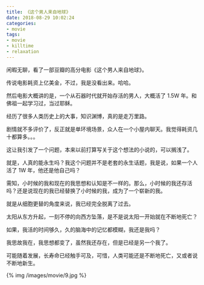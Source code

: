 ```yaml
---
title: 《这个男人来自地球》
date: 2018-08-29 10:02:24
categories:
- movie
tags:
- movie
- killtime
- relaxation
---
```

闲暇无聊，看了一部豆瓣的高分电影《这个男人来自地球》。

<!--more-->

传说电影耗资上亿美金，不过，我是没看出来。哈哈。

然后电影大概讲的是，一个从石器时代就开始存活的男人，大概活了 1.5W 年。和佛祖一起学习过，当过耶稣。

经历了很多人类历史上的大事，知识渊博，真的是走万里路。

剧情就不多评价了，反正就是单环境场景，众人在一个小屋内聊天。我觉得耗资几十都算多。。。

这让我引发了一个问题，本来以前打算写关于这个想法的小说的，可以搁浅了。

就是，人真的能永生吗？我这个问题并不是老套的永生话题，我是说，如果一个人活了 1W 年，他还是他自己吗？

需知，小时候的我和现在的我思想和认知是不一样的。那么，小时候的我还存活吗？还是说现在的我已经替换了小时候的我，成为了一个崭新的我。

就是从细胞更替的角度来说，我已经完全脱离了过去。

太阳从东方升起，一刻不停的向西方坠落，是不是说太阳一开始就在不断地死亡？

如果，我活的时间够久，久的脑海中的记忆都模糊，我还是我吗？

我思故我在，我思想都变了，虽然我还存在，但是已经是另一个我了。

可能随着发展，长寿命已经触手可及，可惜，人类可能还是不断地死亡，又或者说不断地新生。

{% img /images/movie/9.jpg %}
